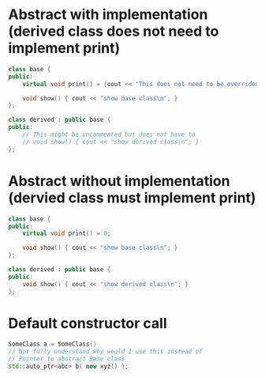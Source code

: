# Abstract with implementation (derived class does not need to implement print)
```cpp
class base {
public:
    virtual void print() = {cout << "This does not need to be overriden, and can be treated as base class' default" };

    void show() { cout << "show base class\n"; }
};

class derived : public base {
public:
    // This might be uncommented but does not have to
    // void show() { cout << "show derived class\n"; }
};
```

# Abstract without implementation (dervied class must implement print)
```cpp
class base {
public:
    virtual void print() = 0;

    void show() { cout << "show base class\n"; }
};

class derived : public base {
public:
    void show() { cout << "show derived class\n"; }
};
```

# Default constructor call
```cpp
SomeClass a = SomeClass()
// Not fully understand why would I use this instead of
// Pointer to abstract Base class
std::auto_ptr<abc> b( new xyz() );
```